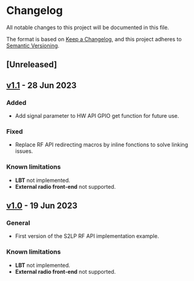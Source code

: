 # Changelog

All notable changes to this project will be documented in this file.

The format is based on [Keep a Changelog](https://keepachangelog.com/en/1.0.0/),
and this project adheres to [Semantic Versioning](https://semver.org/spec/v2.0.0.html).

## [Unreleased]

## [v1.1](https://github.com/sigfox-tech-radio/sigfox-ep-rf-api-st-s2lp/releases/tag/v1.1) - 28 Jun 2023

### Added

* Add signal parameter to HW API GPIO get function for future use.

### Fixed

* Replace RF API redirecting macros by inline fonctions to solve linking issues.

### Known limitations

* **LBT** not implemented.
* **External radio front-end** not supported.

## [v1.0](https://github.com/sigfox-tech-radio/sigfox-ep-rf-api-st-s2lp/releases/tag/v1.0) - 19 Jun 2023

### General

* First version of the S2LP RF API implementation example.

### Known limitations

* **LBT** not implemented.
* **External radio front-end** not supported.
